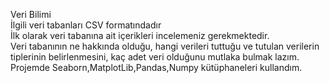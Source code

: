  Veri Bilimi <br>
 İlgili veri tabanları CSV formatındadır  <br>
 İlk olarak veri tabanına ait içerikleri incelemeniz  gerekmektedir. <br>
 Veri tabanının ne hakkında olduğu, hangi verileri tuttuğu ve tutulan verilerin tiplerinin belirlenmesini, kaç adet veri olduğunu mutlaka bulmak lazım. <br>
 Projemde Seaborn,MatplotLib,Pandas,Numpy kütüphaneleri kullandım.
